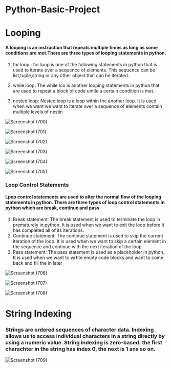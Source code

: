 # Python-Basic-Project

# Looping 
#### A looping is an instruction that repeats multiple times as long as some conditions are met.There are three types of looping statements in python.
1. for loop :
for loop is one of the following statements in python that is used to iterate over a sequence of elements. This sequence can be list,tuple,string or any other object that can be iterated.

2. while loop:
The while loo is another looping statements in python that are used to repeat a block of code untile a certain condition is met.

3. nested loop:
Nested loop is a loop within the another loop. It is used when we want we want to iterate over a sequence of elements contain multiple levels of nestin


![Screenshot (700)](https://github.com/kajol105/Python-Basic-Project/assets/55199887/290827be-3f03-4219-9d24-ef4c2c9c8ba6)

![Screenshot (701)](https://github.com/kajol105/Python-Basic-Project/assets/55199887/9249480f-d51e-4e5b-aa77-45599843b544)

![Screenshot (702)](https://github.com/kajol105/Python-Basic-Project/assets/55199887/d895c9d1-ddbf-4557-b0eb-18918484a094)

![Screenshot (703)](https://github.com/kajol105/Python-Basic-Project/assets/55199887/5a66ce59-3cd8-42d4-b8f0-8eadb2882a01)

![Screenshot (704)](https://github.com/kajol105/Python-Basic-Project/assets/55199887/cd777820-d1c2-4009-8c59-45bfc9b78e6f)

![Screenshot (705)](https://github.com/kajol105/Python-Basic-Project/assets/55199887/12b29545-cdb0-4ced-9122-8072d2da9196)

### Loop Control Statements
#### Lpop control statements are used to alter the normal flow of the looping statements in python. There are three types of loop control statements in python which are break, continue and pass
1. Break statement:
  The break statement is used to terminate the loop in prematurely in python. It is used when we want to exit the loop before it has completed all of its iterations.
2. Continue statement:
  The continue statement is used to skip the current iteration of the loop. It is used when we want to skip a certain element in the sequence and continue with the next iteration of the loop.
3. Pass statement:
  The pass statement is used as a placeholder in python. It is used when we want to wrtite empty code blocks and want to come back and fill the in later

![Screenshot (706)](https://github.com/kajol105/Python-Basic-Project/assets/55199887/3f384092-03a0-4a5e-b9f2-1f1187672acb)

![Screenshot (707)](https://github.com/kajol105/Python-Basic-Project/assets/55199887/2c7b5254-6e62-4700-9425-45598573b753)


![Screenshot (708)](https://github.com/kajol105/Python-Basic-Project/assets/55199887/5e1f9ffa-37fa-4f89-a935-49630f555ac0)

#  String Indexing
### Strings are ordered sequences of character data. Indexing allows us to access individual characters in a string directly by using a numeric value. String indexing is zero-based: the first charachter in the string has index 0, the next is 1 ans so on.
![Screenshot (709)](https://github.com/kajol105/Python-Basic-Project/assets/55199887/f31d168f-586b-421c-9a94-8cbd9635be6c)





